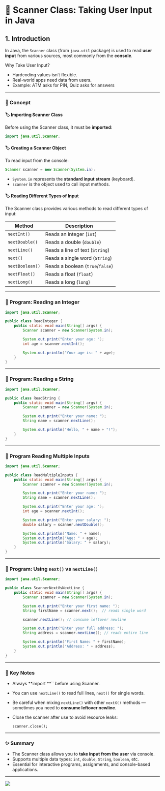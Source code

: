 # 🚀 Scanner Class: Taking User Input in Java

## 1. Introduction

In Java, the `Scanner` class (from `java.util` package) is used to read **user input** from various sources, most commonly from the **console**.

Why Take User Input?
- Hardcoding values isn’t flexible.
- Real-world apps need data from users.
- Example: ATM asks for PIN, Quiz asks for answers

---

### 📘 Concept

#### 🏷️ Importing Scanner Class

Before using the Scanner class, it must be **imported**:

```java
import java.util.Scanner;
```

#### 🏷️ Creating a Scanner Object

To read input from the console:

```java
Scanner scanner = new Scanner(System.in);
```

* `System.in` represents the **standard input stream** (keyboard).
* `scanner` is the object used to call input methods.
 
#### 🏷️ Reading Different Types of Input

The Scanner class provides various methods to read different types of input:

| Method          | Description                      |
| --------------- | -------------------------------- |
| `nextInt()`     | Reads an integer (`int`)         |
| `nextDouble()`  | Reads a double (`double`)        |
| `nextLine()`    | Reads a line of text (`String`)  |
| `next()`        | Reads a single word (`String`)   |
| `nextBoolean()` | Reads a boolean (`true`/`false`) |
| `nextFloat()`   | Reads a float (`float`)          |
| `nextLong()`    | Reads a long (`long`)            |

---

### 📝 Program: Reading an Integer

```java
import java.util.Scanner;

public class ReadInteger {
    public static void main(String[] args) {
        Scanner scanner = new Scanner(System.in);

        System.out.print("Enter your age: ");
        int age = scanner.nextInt();

        System.out.println("Your age is: " + age);
    }
}
```
---

### 📝 Program: Reading a String

```java
import java.util.Scanner;

public class ReadString {
    public static void main(String[] args) {
        Scanner scanner = new Scanner(System.in);

        System.out.print("Enter your name: ");
        String name = scanner.nextLine();

        System.out.println("Hello, " + name + "!");
    }
}
```

---

### 📝 Program Reading Multiple Inputs

```java
import java.util.Scanner;

public class ReadMultipleInputs {
    public static void main(String[] args) {
        Scanner scanner = new Scanner(System.in);

        System.out.print("Enter your name: ");
        String name = scanner.nextLine();

        System.out.print("Enter your age: ");
        int age = scanner.nextInt();

        System.out.print("Enter your salary: ");
        double salary = scanner.nextDouble();

        System.out.println("Name: " + name);
        System.out.println("Age: " + age);
        System.out.println("Salary: " + salary);
    }
}
```

---

### 📝 Program: Using `next()` vs `nextLine()`

```java
import java.util.Scanner;

public class ScannerNextVsNextLine {
    public static void main(String[] args) {
        Scanner scanner = new Scanner(System.in);

        System.out.print("Enter your first name: ");
        String firstName = scanner.next();  // reads single word

        scanner.nextLine(); // consume leftover newline

        System.out.print("Enter your full address: ");
        String address = scanner.nextLine(); // reads entire line

        System.out.println("First Name: " + firstName);
        System.out.println("Address: " + address);
    }
}
```
---

### 📌 Key Notes

- Always \*\*import \*\*\`\` before using Scanner.
- You can use `nextLine()` to read full lines, `next()` for single words.
- Be careful when mixing `nextLine()` with other `nextX()` methods — sometimes you need to **consume leftover newline**.
- Close the scanner after use to avoid resource leaks:

      scanner.close();


---

### ✨ Summary

* The Scanner class allows you to **take input from the user** via console.
* Supports multiple data types: `int`, `double`, `String`, `boolean`, etc.
* Essential for interactive programs, assignments, and console-based applications.

---

[![](https://img.shields.io/badge/Go_Back-🔙-d6cadd?style=for-the-badge&labelColor=d6cadd)](../../../../../../course-docs/TABLE_CONTENT_README.md)

